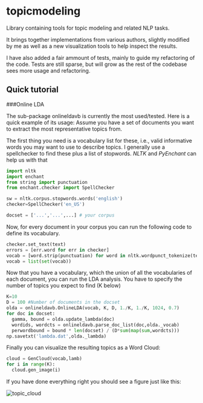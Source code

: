topicmodeling
=============

Library containing tools for topic modeling and related NLP tasks.

It brings together implementations from various authors, slightly modified by me as well as a new visualization tools
to help inspect the results.

I have also added a fair ammount of tests, mainly to guide my refactoring of
the code. Tests are still sparse, but will grow as the rest of the codebase sees more usage and refactoring.

Quick tutorial
--------------

###Online LDA


The sub-package onlineldavb is currently  the most used/tested.
Here is a quick example of its usage:
Assume you have a set of documents you want to extract the most representative topics from. 

The first thing you need is a vocabulary list for these, i.e., valid informative words you may want to use 
to describe topics. I generally use a spellchecker to find these plus a list of stopwords.
*NLTK* and *PyEnchant* can help us with that

```python
import nltk
import enchant
from string import punctuation
from enchant.checker import SpellChecker

sw = nltk.corpus.stopwords.words('english')
checker=SpellChecker('en_US')

docset = ['...','...',...] # your corpus
```
Now, for every document in your corpus you can run the following code to define its vocabulary.
```python
checker.set_text(text)
errors = [err.word for err in checker]
vocab = [word.strip(punctuation) for word in nltk.wordpunct_tokenize(text) if word.strip(punctuation) not in sw+errors]
vocab = list(set(vocab))
```
Now that you have a vocabulary, which the union of all the vocabularies of each document, you can run the 
LDA analysis. You have to specify the number of topics you expect to find (K below)
```python
K=10
D = 100 #Number of documents in the docset
olda = onlineldavb.OnlineLDA(vocab, K, D, 1./K, 1./K, 1024, 0.7)
for doc in docset:
  gamma, bound = olda.update_lambda(doc)
  wordids, wordcts = onlineldavb.parse_doc_list(doc,olda._vocab)
  perwordbound = bound * len(docset) / (D*sum(map(sum,wordcts)))
np.savetxt('lambda.dat',olda._lambda)
```

Finally you can visualize the resulting topics as a Word Cloud:
```python
cloud = GenCloud(vocab,lamb)
for i in range(K):
  cloud.gen_image(i)
```
If you have done everything right you should see a figure just like this:

![topic_cloud](https://raw.github.com/NAMD/topicmodeling/master/tests/topic_0.png?raw=true)
